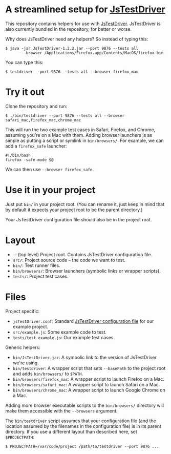 A streamlined setup for [JsTestDriver][]
========================================
This repository contains helpers for use with [JsTestDriver][]. JsTestDriver is also currently bundled in the repository, for better or worse.

Why does JsTestDriver need any helpers? So instead of typing this:

    $ java -jar JsTestDriver-1.2.2.jar --port 9876 --tests all
           --browser /Applications/Firefox.app/Contents/MacOS/firefox-bin

You can type this:

    $ testdriver --port 9876 --tests all --browser firefox_mac

Try it out
==========
Clone the repository and run:

    $ ./bin/testdriver --port 9876 --tests all --browser safari_mac,firefox_mac,chrome_mac

This will run the two example test cases in Safari, Firefox, and Chrome, assuming you're on a Mac with them. Adding browser launchers is as simple as putting a script or symlink in `bin/browsers/`. For example, we can add a `firefox_safe` launcher:

    #!/bin/bash
    firefox -safe-mode $@

We can then use `--browser firefox_safe`.

Use it in your project
======================
Just put `bin/` in your project root. (You can rename it, just keep in mind that by default it expects your project root to be the parent directory.)

Your JsTestDriver configuration file should also be in the project root.

Layout
======

* `.`: (top level) Project root. Contains JsTestDriver configuration file.
* `src/`: Project source code – the code we want to test.
* `bin/`: Test runner files.
* `bin/browsers/`: Browser launchers (symbolic links or wrapper scripts).
* `tests/`: Project test cases.

Files
=====
Project specific:

* `jsTestDriver.conf`: Standard [JsTestDriver configuration file][ConfigFile] for our example project.
* `src/example.js`: Some example code to test.
* `tests/test_example.js`: Our example test cases.

Generic helpers:

* `bin/JsTestDriver.jar`: A symbolic link to the version of JsTestDriver we're using.
* `bin/testdriver`: A wrapper script that sets `--basePath` to the project root and adds `bin/browsers/` to `$PATH`.
* `bin/browsers/firefox_mac`: A wrapper script to launch Firefox on a Mac.
* `bin/browsers/safari_mac`: A wrapper script to launch Safari on a Mac.
* `bin/browsers/chrome_mac`: A wrapper script to launch Google Chrome on a Mac.

Adding more browser executable scripts to the `bin/browsers/` directory will make them accessible with the `--browsers` argument.

The `bin/testdriver` script assumes that your configuration file (and the location assumed by the filenames in the configuration file) is in its parent directory. If you use a different layout than described here, set `$PROJECTPATH`:

    $ PROJECTPATH=/var/code/project /path/to/testdriver --port 9876 ...

[JsTestDriver]: http://code.google.com/p/js-test-driver/
[ConfigFile]: http://code.google.com/p/js-test-driver/wiki/ConfigurationFile
